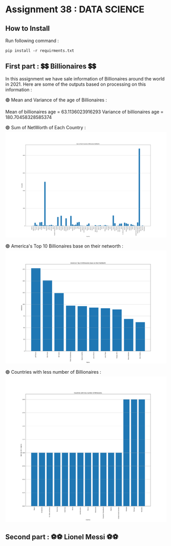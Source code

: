 # Assignment 38 : DATA SCIENCE

## How to Install
Run following command :
```
pip install -r requirments.txt
```

## First part : 💲💲 Billionaires 💲💲
In this assignment we have sale information of Billionaires around the world in 2021. Here are some of the outputs based on processing on this information :

🟣 Mean and Variance of the age  of Billionaires :

Mean of billionaires age =  63.1136023916293
Variance of billionaires age =  180.70458328585374

🟣 Sum of NetWorth of Each Country :
![alt text](<outputs/output1 networth sum.png>)

🟣 America's Top 10 Billionaires base on their networth :
![alt text](<outputs/output1 USA top 10.png>)

🟣 Countries with less number of Billionaires :
![alt text](<outputs/output1 country with less number of billionaires.png>)

## Second part : ⚽⚽ Lionel Messi ⚽⚽

